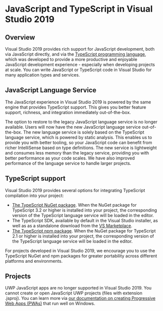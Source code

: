 # JavaScript and TypeScript in Visual Studio 2019

## Overview
Visual Studio 2019 provides rich support for JavaScript development, both via JavaScript directly, and via
the [TypeScript programming language](http://www.typescriptlang.org), which was developed to provide a more
productive and enjoyable JavaScript development experience - especially when developing projects at scale. You can write JavaScript or TypeScript code in Visual Studio for many application types and services.


## JavaScript Language Service
The JavaScript experience in Visual Studio 2019 is powered by the same engine that provides TypeScript support. This gives you better feature support, richness, and integration immediately out-of-the-box.

The option to restore to the legacy JavaScript language service is no longer available. Users will now have the new JavaScript language service out-of-the-box. The new language service is solely based on the TypeScript language service, which is powered by static analysis. This enables us to provide you with better tooling, so your JavaScript code can benefit from richer IntelliSense based on type definitions. The new service is lightweight and consumes less memory than the legacy service, providing you with better performance as your code scales. We have also improved performance of the language service to handle larger projects.

## TypeScript support
Visual Studio 2019 provides several options for integrating TypeScript compilation into your project:

* [The TypeScript NuGet package](https://www.nuget.org/packages/Microsoft.TypeScript.MSBuild). When the NuGet package for TypeScript 3.2 or higher is installed into your project, the corresponding version of the TypeScript language service will be loaded in the editor.
* The TypeScript SDK, available by default in the Visual Studio installer, as well as as a standalone download from the [VS Marketplace](https://marketplace.visualstudio.com/items?itemName=TypeScriptTeam.typescript-331-vs2017).
* [The TypeScript npm package](https://www.npmjs.com/package/typescript). When the NuGet package for TypeScript 2.1 or higher is installed into your project, the corresponding version of the TypeScript language service will be loaded in the editor.

For projects developed in Visual Studio 2019, we encourage you to use the TypeScript NuGet and npm packages for greater portability across different platforms and environments.

## Projects
UWP JavaScript apps are no longer supported in Visual Studio 2019. You cannot create or open JavaScript UWP projects (files with extension .jsproj). You can learn more via [our documentation on creating Progressive Web Apps (PWAs)](https://docs.microsoft.com/en-us/microsoft-edge/progressive-web-apps/get-started) that run well on Windows.
